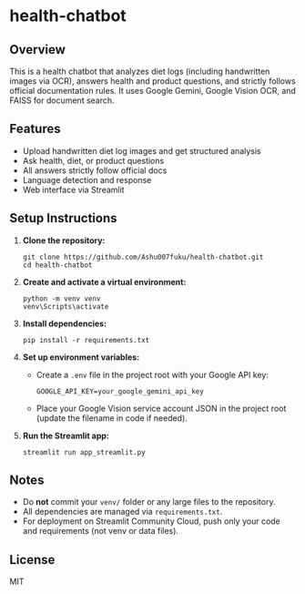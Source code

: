 # health-chatbot

## Overview
This is a health chatbot that analyzes diet logs (including handwritten images via OCR), answers health and product questions, and strictly follows official documentation rules. It uses Google Gemini, Google Vision OCR, and FAISS for document search.

## Features
- Upload handwritten diet log images and get structured analysis
- Ask health, diet, or product questions
- All answers strictly follow official docs
- Language detection and response
- Web interface via Streamlit

## Setup Instructions

1. **Clone the repository:**
   ```
   git clone https://github.com/Ashu007fuku/health-chatbot.git
   cd health-chatbot
   ```

2. **Create and activate a virtual environment:**
   ```
   python -m venv venv
   venv\Scripts\activate
   ```

3. **Install dependencies:**
   ```
   pip install -r requirements.txt
   ```

4. **Set up environment variables:**
   - Create a `.env` file in the project root with your Google API key:
     ```
     GOOGLE_API_KEY=your_google_gemini_api_key
     ```
   - Place your Google Vision service account JSON in the project root (update the filename in code if needed).

5. **Run the Streamlit app:**
   ```
   streamlit run app_streamlit.py
   ```

## Notes
- Do **not** commit your `venv/` folder or any large files to the repository.
- All dependencies are managed via `requirements.txt`.
- For deployment on Streamlit Community Cloud, push only your code and requirements (not venv or data files).

## License
MIT
